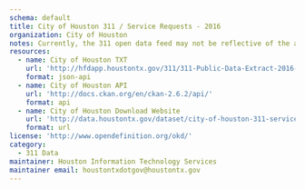 ```yaml
---
schema: default
title: City of Houston 311 / Service Requests - 2016
organization: City of Houston
notes: Currently, the 311 open data feed may not be reflective of the actual data
resources:
  - name: City of Houston TXT
    url: 'http://hfdapp.houstontx.gov/311/311-Public-Data-Extract-2016-clean.txt'
    format: json-api
  - name: City of Houston API
    url: 'http://docs.ckan.org/en/ckan-2.6.2/api/'
    format: api
  - name: City of Houston Download Website
    url: 'http://data.houstontx.gov/dataset/city-of-houston-311-service-requests'
    format: url
license: 'http://www.opendefinition.org/okd/'
category:
  - 311 Data
maintainer: Houston Information Technology Services
maintainer email: houstontxdotgov@houstontx.gov
---
```

